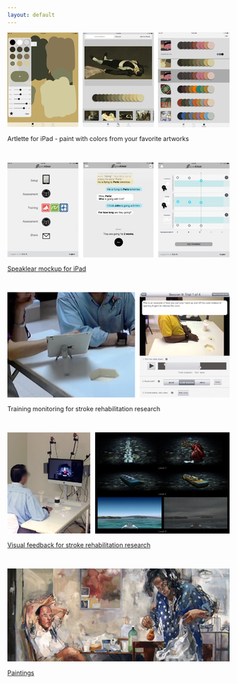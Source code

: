 ```yaml
---
layout: default
---
```



![alt text](/images/artlette/artlette.png "Artlette")

Artlette for iPad - paint with colors from your favorite artworks

<br>

![alt text](/images/speaklear/speaklear.jpg "Speaklear") 

[Speaklear mockup for iPad](/speech/)

<br>

![alt text](/images/trainingMonitoring/trainingMonitoring.png "Training monitoring") 

Training monitoring for stroke rehabilitation research

<br>

![alt text](/images/feedback/feedback.png "Feedback") 

[Visual feedback for stroke rehabilitation research](/feedback/)

<br>

![alt text](/images/paintings/painting.png "Feedback")

[Paintings](/painting/)